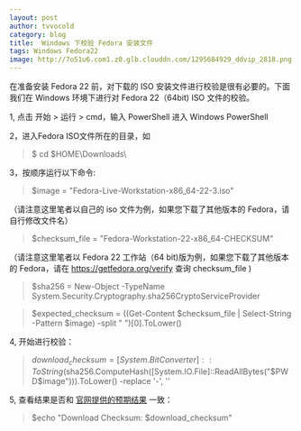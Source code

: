```yaml
---
layout: post
author: tvvocold
category: blog
title:  Windows 下校验 Fedora 安装文件
tags: Windows Fedora22       
image: http://7o51u6.com1.z0.glb.clouddn.com/1295684929_ddvip_2818.png
---
```


在准备安装 Fedora 22 前，对下载的 ISO 安装文件进行校验是很有必要的。下面我们在 Windows 环境下进行对 Fedora 22（64bit) ISO 文件的校验。

1, 点击 开始 > 运行 > cmd，输入 PowerShell 进入 Windows PowerShell

2，进入Fedora ISO文件所在的目录，如

> $ cd $HOME\Downloads\

3，按顺序运行以下命令:

> $image = "Fedora-Live-Workstation-x86_64-22-3.iso"

（请注意这里笔者以自己的 iso 文件为例，如果您下载了其他版本的 Fedora，请自行修改文件名）

> $checksum_file = "Fedora-Workstation-22-x86_64-CHECKSUM"

（请注意这里笔者以 Fedora 22 工作站（64 bit)版为例，如果您下载了其他版本的 Fedora，请在 https://getfedora.org/verify 查询 checksum_file )

> $sha256 = New-Object -TypeName System.Security.Cryptography.sha256CryptoServiceProvider

> $expected_checksum = ((Get-Content $checksum_file | Select-String -Pattern $image) -split " ")[0].ToLower()

4, 开始进行校验：

> $download_checksum = [System.BitConverter]::ToString($sha256.ComputeHash([System.IO.File]::ReadAllBytes("$PWD\$image"))).ToLower() -replace '-', ''

5, 查看结果是否和 [官网提供的预期结果](https://getfedora.org/static/checksums/Fedora-Workstation-22-x86_64-CHECKSUM) 一致：

> $echo "Download Checksum: $download_checksum" 


